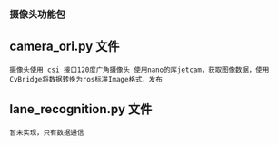 ### 摄像头功能包

## camera_ori.py 文件
    摄像头使用 csi 接口120度广角摄像头 使用nano的库jetcam，获取图像数据，使用CvBridge将数据转换为ros标准Image格式，发布

## lane_recognition.py 文件
    暂未实现，只有数据通信